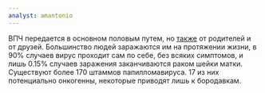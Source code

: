 ```yaml
---
analyst: amantonio
---
```


ВПЧ передается в основном половым путем, но [также](http://jcm.asm.org/content/43/1/376.full) от родителей и от друзей. Большинство людей заражаются им на протяжении жизни, в 90% случаев вирус проходит сам по себе, без всяких симптомов, и лишь 0.15% случаев заражения заканчиваются раком шейки матки.
Существуют более 170 штаммов папилломавируса. 17 из них потенциально онкогенны, некоторые приводят лишь к бородавкам.
